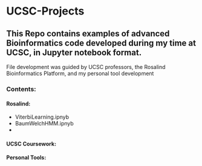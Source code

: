 # UCSC-Projects

## This Repo contains examples of advanced Bioinformatics code developed during my time at UCSC, in Jupyter notebook format.
File development was guided by UCSC professors, the Rosalind Bioinformatics Platform, and my personal tool development

### Contents:

#### Rosalind:
- ViterbiLearning.ipnyb
- BaumWelchHMM.ipnyb
- 
#### UCSC Coursework:

#### Personal Tools:

